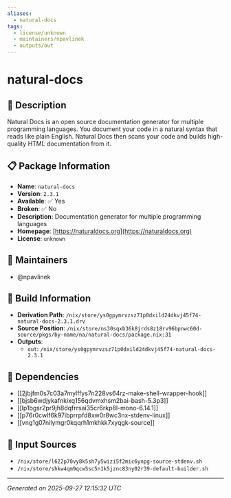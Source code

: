 ```yaml
---
aliases:
  - natural-docs
tags:
  - license/unknown
  - maintainers/npavlinek
  - outputs/out
---
```


# natural-docs

## 📝 Description

Natural Docs is an open source documentation generator for multiple
programming languages. You document your code in a natural syntax that
reads like plain English. Natural Docs then scans your code and builds
high-quality HTML documentation from it.


## 📋 Package Information

- **Name**: `natural-docs`
- **Version**: `2.3.1`
- **Available**: ✅ Yes
- **Broken**: ✅ No
- **Description**: Documentation generator for multiple programming languages
- **Homepage**: [https://naturaldocs.org](https://naturaldocs.org)
- **License**: `unknown`
## 👥 Maintainers

- @npavlinek


## 🔧 Build Information

- **Derivation Path**: `/nix/store/ys0gpymrvzsz71p0dxild24dkvj45f74-natural-docs-2.3.1.drv`
- **Source Position**: `/nix/store/ns30sqxb36k8jrds8z18rv96bpnwc60d-source/pkgs/by-name/na/natural-docs/package.nix:31`
- **Outputs**:
  - `out`:  `/nix/store/ys0gpymrvzsz71p0dxild24dkvj45f74-natural-docs-2.3.1`

## 🔗 Dependencies

- [[2jbjfm0s7c03a7mylffys7n228vs64rz-make-shell-wrapper-hook]]
- [[bjsb6wdjykafnkixq156qdvmxhsm2bai-bash-5.3p3]]
- [[lp1bgsr2pr9jh8dqfrrsai35cr6rkp8l-mono-6.14.1]]
- [[p76r0cwlf6k97ibprrpfd8xw0r8wc3nx-stdenv-linux]]
- [[vng1g07nilymgr0kqqrh1mkhkk7xyqgk-source]]

## 📁 Input Sources

- `/nix/store/l622p70vy8k5sh7y5wizi5f2mic6ynpg-source-stdenv.sh`
- `/nix/store/shkw4qm9qcw5sc5n1k5jznc83ny02r39-default-builder.sh`

---
*Generated on 2025-09-27 12:15:32 UTC*
